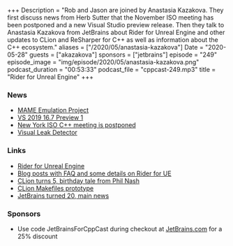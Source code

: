 +++
Description = "Rob and Jason are joined by Anastasia Kazakova. They first discuss news from Herb Sutter that the November ISO meeting has been postponed and a new Visual Studio preview release. Then they talk to Anastasia Kazakova from JetBrains about Rider for Unreal Engine and other updates to CLion and ReSharper for C++ as well as information about the C++ ecosystem."
aliases = ["/2020/05/anastasia-kazakova"]
Date = "2020-05-28"
guests = ["akazakova"]
sponsors = ["jetbrains"]
episode = "249"
episode_image = "img/episode/2020/05/anastasia-kazakova.png"
podcast_duration = "00:53:33"
podcast_file = "cppcast-249.mp3"
title = "Rider for Unreal Engine"
+++

### News ###

 - [MAME Emulation Project](https://cppcast.com/miodrag-milanovic/)
 - [VS 2019 16.7 Preview 1](https://docs.microsoft.com/en-us/visualstudio/releases/2019/release-notes-preview#16.7.0-pre.1.0)
 - [New York ISO C++ meeting is postponed](https://herbsutter.com/2020/05/20/the-new-york-iso-c-meeting-is-postponed/)
 - [Visual Leak Detector](https://github.com/KindDragon/vld/wiki/Using-Visual-Leak-Detector)

### Links ###

 - [Rider for Unreal Engine](https://www.jetbrains.com/lp/rider-unreal/)
 - [Blog posts with FAQ and some details on Rider for UE](https://blog.jetbrains.com/dotnet/2020/04/22/rider-unreal-engine-eap)
 - [CLion turns 5, birthday tale from Phil Nash](https://blog.jetbrains.com/clion/2020/04/clion-turns-5/)
 - [CLion Makefiles prototype](https://blog.jetbrains.com/clion/2020/02/dealing-with-makefiles/)
 - [JetBrains turned 20, main news](https://www.jetbrains.com/company/annualreport/2019/)

### Sponsors ###

- Use code JetBrainsForCppCast during checkout at [JetBrains.com](http://www.jetbrains.com/) for a 25% discount
